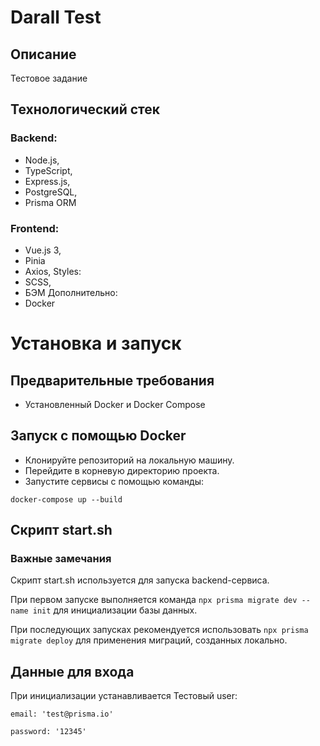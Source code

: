 # Darall Test
## Описание
Тестовое задание 

## Технологический стек
### Backend: 
- Node.js, 
- TypeScript, 
- Express.js, 
- PostgreSQL, 
- Prisma ORM
### Frontend: 
- Vue.js 3,
- Pinia
- Axios,
Styles: 
- SCSS, 
- БЭМ
Дополнительно: 
- Docker

# Установка и запуск
## Предварительные требования
- Установленный Docker и Docker Compose

## Запуск с помощью Docker
- Клонируйте репозиторий на локальную машину.
- Перейдите в корневую директорию проекта.
- Запустите сервисы с помощью команды:

```docker-compose up --build```



## Скрипт start.sh
### Важные замечания
Скрипт start.sh используется для запуска backend-сервиса.

При первом запуске выполняется команда `npx prisma migrate dev --name init` для инициализации базы данных.

При последующих запусках рекомендуется использовать `npx prisma migrate deploy` для применения миграций, созданных локально.


## Данные для входа

При инициализации устанавливается Тестовый user:

`email: 'test@prisma.io'`

`password: '12345'`